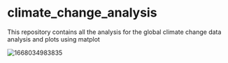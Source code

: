 # climate_change_analysis
This repository contains all the analysis for the global climate change data analysis and plots using matplot


![1668034983835](https://user-images.githubusercontent.com/19677953/201249431-01ae3297-c22c-4fc8-9b11-4d2f993b1361.jpg)

